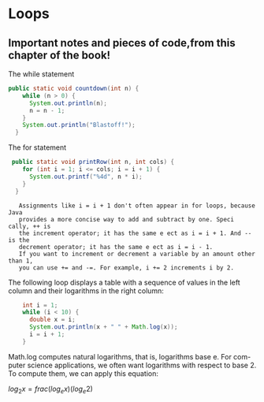 # Loops
## Important notes and pieces of code,from this chapter of the book!

The while statement

```java
public static void countdown(int n) {
    while (n > 0) {
      System.out.println(n);
      n = n - 1;
    }
    System.out.println("Blastoff!");
  }
```

The for statement

```java
 public static void printRow(int n, int cols) {
    for (int i = 1; i <= cols; i = i + 1) {
      System.out.printf("%4d", n * i);
    }
  }
```

       Assignments like i = i + 1 don't often appear in for loops, because Java
       provides a more concise way to add and subtract by one. Speci cally, ++ is
       the increment operator; it has the same e ect as i = i + 1. And -- is the
       decrement operator; it has the same e ect as i = i - 1.
       If you want to increment or decrement a variable by an amount other than 1,
       you can use += and -=. For example, i += 2 increments i by 2.
       
The following loop displays a table with a sequence of values in the left column and their logarithms in the right column:

```java
    int i = 1;
    while (i < 10) {
      double x = i;
      System.out.println(x + " " + Math.log(x));
      i = i + 1;
    }
```

Math.log computes natural logarithms, that is, logarithms base e. For com-
puter science applications, we often want logarithms with respect to base 2.
To compute them, we can apply this equation:

$log_2 x = frac(log_e x)(log_e 2)$
